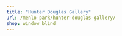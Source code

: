 ```yaml
---
title: "Hunter Douglas Gallery"
url: /menlo-park/hunter-douglas-gallery/
shop: window blind
---
```


